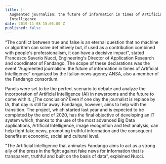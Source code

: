 ```yaml
---
title: |-
  Augmented journalism: the future of information in times of Artificial
  Intelligence
date: 2019-11-08 15:05:00 Z
published: false
---
```


“The conflict between true and false is an eternal question that no machine or algorithm can solve definitively but, if used as a contribution combined with people's professionalism, it can have a decisive impact", stated Francesco Saverio Nucci, Engineering's Director of Application Research and coordinator of Fandango. The scope of these declarations was the event "Augmented journalism: the future of information in times of Artificial Intelligence" organized by the Italian news agency ANSA, also  a member of the Fandango consortium.

Panels were set to be the perfect scenario to debate and analyze the incorporation of Artificial Intelligence (AI) in newsrooms and the future to come with it. ¿The conclusion? Even if one day the journalist is replace by IA, that day is still far away. Fandango, however, aims to help with the transition. The project, which started last year and is expected to be completed by the end of 2020, has the final objective of developing an IT system which, thanks to the use of the most advanced Big Data applications, Artificial Intelligence, image recognition and text analysis, can help fight fake news, promoting truthful information and the consequent benefits at economic, social and cultural level.

"The Artificial Intelligence that animates Fandango aims to act as a strong ally of the press in the fight against fake news for information that is transparent, truthful and built on the basis of data”, explained Nucci. 

